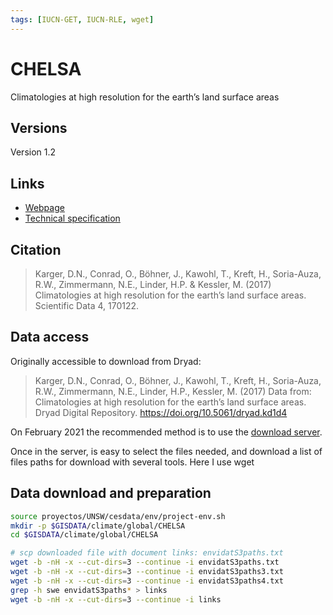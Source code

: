```yaml
---
tags: [IUCN-GET, IUCN-RLE, wget]
---
```


# CHELSA 

Climatologies at high resolution for the earth’s land surface areas

## Versions

Version 1.2

## Links 

- [Webpage](http://chelsa-climate.org/)
- [Technical specification](https://chelsa-climate.org/wp-admin/download-page/CHELSA_tech_specification.pdf)

## Citation
> Karger, D.N., Conrad, O., Böhner, J., Kawohl, T., Kreft, H., Soria-Auza, R.W., Zimmermann, N.E., Linder, H.P. & Kessler, M. (2017) Climatologies at high resolution for the earth’s land surface areas. Scientific Data 4, 170122.

## Data access

Originally accessible to download from Dryad:
> Karger, D.N., Conrad, O., Böhner, J., Kawohl, T., Kreft, H., Soria-Auza, R.W., Zimmermann, N.E., Linder, H.P., Kessler, M. (2017) Data from: Climatologies at high resolution for the earth’s land surface areas. Dryad Digital Repository. https://doi.org/10.5061/dryad.kd1d4

On February 2021 the recommended method is to use the [download server](https://envicloud.wsl.ch/#/?prefix=chelsa%2Fchelsa_V1).

Once in the server, is easy to select the files needed, and download a list of files paths for download with several tools. Here I use wget

## Data download and preparation

```bash
source proyectos/UNSW/cesdata/env/project-env.sh
mkdir -p $GISDATA/climate/global/CHELSA
cd $GISDATA/climate/global/CHELSA

# scp downloaded file with document links: envidatS3paths.txt
wget -b -nH -x --cut-dirs=3 --continue -i envidatS3paths.txt
wget -b -nH -x --cut-dirs=3 --continue -i envidatS3paths3.txt
wget -b -nH -x --cut-dirs=3 --continue -i envidatS3paths4.txt
grep -h swe envidatS3paths* > links
wget -b -nH -x --cut-dirs=3 --continue -i links

```
